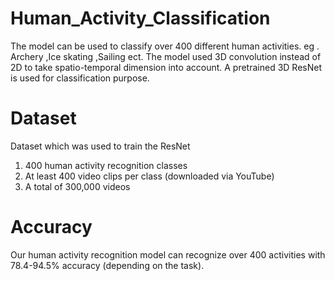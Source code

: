 # Human_Activity_Classification
The model can be used to classify over 400 different human activities. eg . Archery ,Ice skating ,Sailing ect. The model used 3D convolution instead of 2D to take spatio-temporal
dimension into account. A pretrained 3D ResNet is used for classification purpose.


# Dataset
Dataset which was used to train the ResNet
1. 400 human activity recognition classes
2. At least 400 video clips per class (downloaded via YouTube)
3. A total of 300,000 videos

# Accuracy
Our human activity recognition model can recognize over 400 activities with 78.4-94.5% accuracy (depending on the task).

